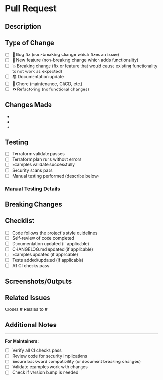 # Pull Request

## Description
<!-- Provide a brief description of the changes in this PR -->

## Type of Change
<!-- Mark the relevant option with an [x] -->
- [ ] 🐛 Bug fix (non-breaking change which fixes an issue)
- [ ] 🚀 New feature (non-breaking change which adds functionality)  
- [ ] 💥 Breaking change (fix or feature that would cause existing functionality to not work as expected)
- [ ] 📚 Documentation update
- [ ] 🔧 Chore (maintenance, CI/CD, etc.)
- [ ] ♻️ Refactoring (no functional changes)

## Changes Made
<!-- List the specific changes made in this PR -->
- 
- 
- 

## Testing
<!-- Describe how you tested these changes -->
- [ ] Terraform validate passes
- [ ] Terraform plan runs without errors
- [ ] Examples validate successfully
- [ ] Security scans pass
- [ ] Manual testing performed (describe below)

### Manual Testing Details
<!-- If applicable, describe manual testing performed -->

## Breaking Changes
<!-- If this is a breaking change, describe what breaks and the migration path -->

## Checklist
<!-- Mark completed items with [x] -->
- [ ] Code follows the project's style guidelines
- [ ] Self-review of code completed
- [ ] Documentation updated (if applicable)
- [ ] CHANGELOG.md updated (if applicable)
- [ ] Examples updated (if applicable)
- [ ] Tests added/updated (if applicable)
- [ ] All CI checks pass

## Screenshots/Outputs
<!-- If applicable, add screenshots or terraform outputs -->

## Related Issues
<!-- Link any related issues using #issue-number -->
Closes #
Relates to #

## Additional Notes
<!-- Any additional information, context, or notes for reviewers -->

---

**For Maintainers:**
- [ ] Verify all CI checks pass
- [ ] Review code for security implications
- [ ] Ensure backward compatibility (or document breaking changes)
- [ ] Validate examples work with changes
- [ ] Check if version bump is needed